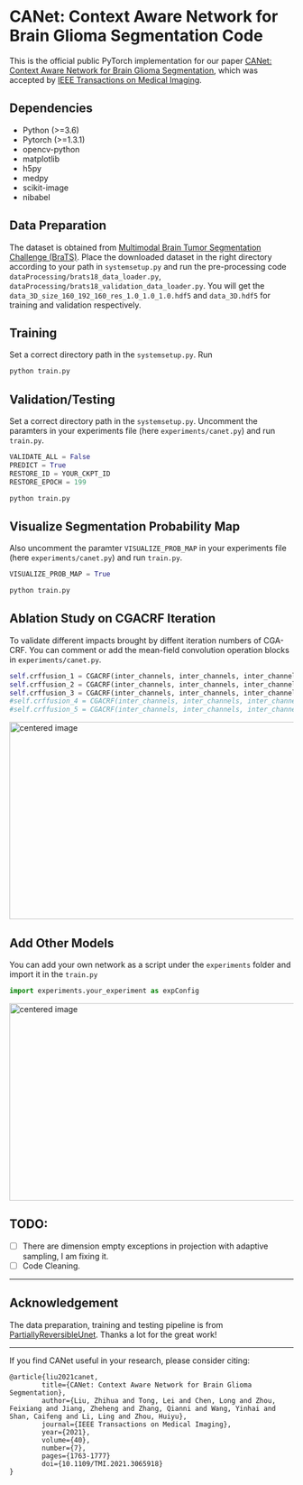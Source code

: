 # CANet: Context Aware Network for Brain Glioma Segmentation Code

This is the official public PyTorch implementation for our paper [CANet: Context Aware Network for Brain Glioma Segmentation](https://arxiv.org/pdf/2007.07788.pdf),
which was accepted by [IEEE Transactions on Medical Imaging](https://ieeexplore.ieee.org/document/9378564).

## Dependencies

- Python (>=3.6)
- Pytorch (>=1.3.1)
- opencv-python
- matplotlib
- h5py
- medpy
- scikit-image
- nibabel

## Data Preparation

The dataset is obtained from [Multimodal Brain Tumor Segmentation Challenge (BraTS)](https://www.med.upenn.edu/cbica/brats2020/). Place the downloaded dataset in the right directory according to your path in `systemsetup.py` and run the pre-processing code `dataProcessing/brats18_data_loader.py`, `dataProcessing/brats18_validation_data_loader.py`. You will get the `data_3D_size_160_192_160_res_1.0_1.0_1.0.hdf5` and `data_3D.hdf5` for training and validation respectively.

## Training

Set a correct directory path in the `systemsetup.py`. Run

```bash
python train.py
```

## Validation/Testing

Set a correct directory path in the `systemsetup.py`. Uncomment the paramters in your experiments file (here `experiments/canet.py`) and run `train.py`.

```python
VALIDATE_ALL = False
PREDICT = True
RESTORE_ID = YOUR_CKPT_ID
RESTORE_EPOCH = 199
```
```bash
python train.py
```

## Visualize Segmentation Probability Map

Also uncomment the paramter `VISUALIZE_PROB_MAP` in your experiments file (here `experiments/canet.py`) and run `train.py`.

```python
VISUALIZE_PROB_MAP = True
```
```bash
python train.py
```

## Ablation Study on CGACRF Iteration

To validate different impacts brought by diffent iteration numbers of CGA-CRF. You can comment or add the mean-field convolution operation blocks in `experiments/canet.py`.

```python
self.crffusion_1 = CGACRF(inter_channels, inter_channels, inter_channels)
self.crffusion_2 = CGACRF(inter_channels, inter_channels, inter_channels)
self.crffusion_3 = CGACRF(inter_channels, inter_channels, inter_channels)
#self.crffusion_4 = CGACRF(inter_channels, inter_channels, inter_channels)
#self.crffusion_5 = CGACRF(inter_channels, inter_channels, inter_channels)
```
<img src="./fig/ProbMap_Iteration.png" alt="centered image" width="700" height="350">

## Add Other Models

You can add your own network as a script under the `experiments` folder and import it in the `train.py`

```python
import experiments.your_experiment as expConfig
```

<img src="./fig/SOTAComparision.png" alt="centered image" width="700" height="350">

## TODO:

- [ ] There are dimension empty exceptions in projection with adaptive sampling, I am fixing it.
- [ ] Code Cleaning.

------
## Acknowledgement
The data preparation, training and testing pipeline is from [PartiallyReversibleUnet](https://github.com/RobinBruegger/PartiallyReversibleUnet). Thanks a lot for the great work! 

------
If you find CANet useful in your research, please consider citing:
```
@article{liu2021canet,
        title={CANet: Context Aware Network for Brain Glioma Segmentation},
        author={Liu, Zhihua and Tong, Lei and Chen, Long and Zhou, Feixiang and Jiang, Zheheng and Zhang, Qianni and Wang, Yinhai and Shan, Caifeng and Li, Ling and Zhou, Huiyu},
        journal={IEEE Transactions on Medical Imaging},
        year={2021},
        volume={40},
        number={7},
        pages={1763-1777}
        doi={10.1109/TMI.2021.3065918}
}
```
